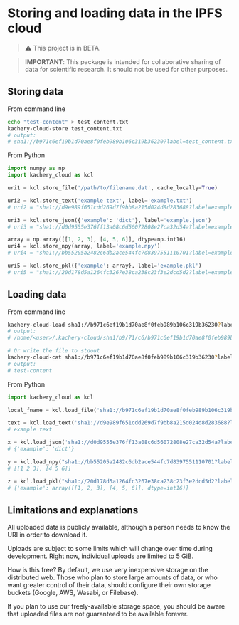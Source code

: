 # Storing and loading data in the IPFS cloud

> :warning: This project is in BETA.

> **IMPORTANT**: This package is intended for collaborative sharing of data for scientific research. It should not be used for other purposes.

## Storing data

From command line

```bash
echo "test-content" > test_content.txt
kachery-cloud-store test_content.txt
# output:
# sha1://b971c6ef19b1d70ae8f0feb989b106c319b36230?label=test_content.txt
```

From Python

```python
import numpy as np
import kachery_cloud as kcl

uri1 = kcl.store_file('/path/to/filename.dat', cache_locally=True)

uri2 = kcl.store_text('example text', label='example.txt')
# uri2 = "sha1://d9e989f651cdd269d7f9bb8a215d024d8d283688?label=example.txt"

uri3 = kcl.store_json({'example': 'dict'}, label='example.json')
# uri3 = "sha1://d0d9555e376ff13a08c6d56072808e27ca32d54a?label=example.json"

array = np.array([[1, 2, 3], [4, 5, 6]], dtype=np.int16)
uri4 = kcl.store_npy(array, label='example.npy')
# uri4 = "sha1://bb55205a2482c6db2ace544fc7d8397551110701?label=example.npy"

uri5 = kcl.store_pkl({'example': array}, label='example.pkl')
# uri5 = "sha1://20d178d5a1264fc3267e38ca238c23f3e2dcd5d2?label=example.pkl"
```

## Loading data

From command line

```bash
kachery-cloud-load sha1://b971c6ef19b1d70ae8f0feb989b106c319b36230?label=test_content.txt
# output:
# /home/<user>/.kachery-cloud/sha1/b9/71/c6/b971c6ef19b1d70ae8f0feb989b106c319b36230

# Or write the file to stdout
kachery-cloud-cat sha1://b971c6ef19b1d70ae8f0feb989b106c319b36230?label=test_content.txt
# output:
# test-content
```

From Python

```python
import kachery_cloud as kcl

local_fname = kcl.load_file('sha1://b971c6ef19b1d70ae8f0feb989b106c319b36230?label=test_content.txt')

text = kcl.load_text('sha1://d9e989f651cdd269d7f9bb8a215d024d8d283688?label=example.txt')
# example text

x = kcl.load_json('sha1://d0d9555e376ff13a08c6d56072808e27ca32d54a?label=example.json')
# {'example': 'dict'}

y = kcl.load_npy("sha1://bb55205a2482c6db2ace544fc7d8397551110701?label=example.npy")
# [[1 2 3], [4 5 6]]

z = kcl.load_pkl("sha1://20d178d5a1264fc3267e38ca238c23f3e2dcd5d2?label=example.pkl")
# {'example': array([[1, 2, 3], [4, 5, 6]], dtype=int16)}
```

## Limitations and explanations

All uploaded data is publicly available, although a person needs to know the URI in order to download it.

Uploads are subject to some limits which will change over time during development. Right now, individual uploads are limited to 5 GiB.

How is this free? By default, we use very inexpensive storage on the distributed web. Those who plan to store large amounts of data, or who want greater control of their data, should configure their own storage buckets (Google, AWS, Wasabi, or Filebase).

If you plan to use our freely-available storage space, you should be aware that uploaded files are not guaranteed to be available forever.